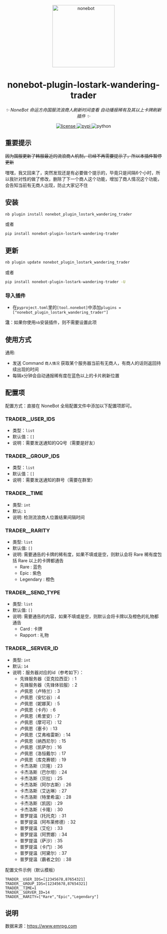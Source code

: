 <!--
 * @Author         : EmiyaGm
 * @Date           : 2023-8-2 10:37:25
 * @Description    : None
 * @GitHub         : https://github.com/emiyagm
-->

<p align="center">
  <a href="https://v2.nonebot.dev/"><img src="https://v2.nonebot.dev/logo.png" width="200" height="200" alt="nonebot"></a>
</p>

<div align="center">

# nonebot-plugin-lostark-wandering-trader

_✨ NoneBot 命运方舟国服流浪商人刷新时间查看 自动播报稀有及其以上卡牌刷新 插件 ✨_

</div>

<p align="center">
  <a href="https://raw.githubusercontent.com/emiyagm/nonebot-plugin-lostark-wandering-trader/main/LICENSE">
    <img src="https://img.shields.io/github/license/emiyagm/nonebot-plugin-lostark-wandering-trader.svg" alt="license">
  </a>
  <a href="https://pypi.python.org/pypi/nonebot-plugin-lostark-wandering-trader">
    <img src="https://img.shields.io/pypi/v/nonebot-plugin-lostark-wandering-trader.svg" alt="pypi">
  </a>
  <img src="https://img.shields.io/badge/python-3.8+-blue.svg" alt="python">
</p>

## 重要提示
~~因为国服更新了韩服最近的流浪商人机制，已经不再需要提示了，所以本插件暂停更新~~

嘿嘿，我又回来了，突然发现还是有必要做个提示的，毕竟只是间隔6个小时，所以我针对性的做了修改，删除了下一个商人这个功能，增加了商人情况这个功能，会告知当前有无商人出现，防止大家记不住

## 安装

```bash
nb plugin install nonebot_plugin_lostark_wandering_trader
```
或者
```bash
pip install nonebot-plugin-lostark-wandering-trader
```

## 更新

```bash
nb plugin update nonebot_plugin_lostark_wandering_trader
```
或者
```bash
pip install nonebot-plugin-lostark-wandering-trader -U
```

### 导入插件
- 在`pyproject.toml`里的`[tool.nonebot]`中添加`plugins = ["nonebot_plugin_lostark_wandering_trader"]`

**注**：如果你使用`nb`安装插件，则不需要设置此项

## 使用方式

通用:

- 发送 Command `商人情况` 获取某个服务器当前有无商人，有商人的话则返回持续出现的时间
- 每隔x分钟会自动通报稀有度在蓝色以上的卡片刷新位置

## 配置项

配置方式：直接在 NoneBot 全局配置文件中添加以下配置项即可。

### TRADER__USER_IDS

- 类型：`list`
- 默认值：`[]`
- 说明：需要发送通知的QQ号（需要是好友）

### TRADER__GROUP_IDS

- 类型：`list`
- 默认值：`[]`
- 说明：需要发送通知的群号（需要在群里）

### TRADER__TIME

- 类型: `int`
- 默认: `1`
- 说明: 检测流浪商人位置结果间隔时间

### TRADER__RARITY

- 类型: `list`
- 默认值: `[]`
- 说明: 需要通告的卡牌的稀有度，如果不填或是空，则默认会将 Rare 稀有度包括 Rare 以上的卡牌都通告
  - Rare : 蓝色
  - Epic : 紫色
  - Legendary : 橙色

### TRADER__SEND_TYPE

- 类型: `list`
- 默认值: `[]`
- 说明: 需要通告的内容，如果不填或是空，则默认会将卡牌以及橙色的礼物都通告
  - Card : 卡牌
  - Rapport : 礼物

### TRADER__SERVER_ID

- 类型: `int`
- 默认: `14`
- 说明：服务器对应的id（参考如下）：
  - 先锋服务器（亚克拉西亚）: 1
  - 先锋服务器（先锋体验服）: 2
  - 卢佩恩（卢特兰）: 3
  - 卢佩恩（安忆谷）: 4
  - 卢佩恩（妮娜芙）: 5
  - 卢佩恩（卡丹）: 6
  - 卢佩恩（希里安）: 7
  - 卢佩恩（摩可可）: 12
  - 卢佩恩（塞卡）: 13
  - 卢佩恩（艾弗格雷斯）: 14
  - 卢佩恩（纳西尼尔）: 15
  - 卢佩恩（凯萨尔）: 16
  - 卢佩恩（洛恒戴尔）: 17
  - 卢佩恩（库克赛顿）: 19
  - 卡杰洛斯（贝隆）: 23
  - 卡杰洛斯（巴尔坦）: 24
  - 卡杰洛斯（贝拉）: 25
  - 卡杰洛斯（阿尔古斯）: 26
  - 卡杰洛斯（艾达琳）: 27
  - 卡杰洛斯（特里希温）: 28
  - 卡杰洛斯（凯因）: 29
  - 卡杰洛斯（卡隆）: 30
  - 普罗提温（托托克）: 31
  - 普罗提温（阿布莱修德）: 32
  - 普罗提温（艾伦）: 33
  - 普罗提温（阿贾娜）: 34
  - 普罗提温（萨沙）: 35
  - 普罗提温（卡门）: 36
  - 普罗提温（阿黛尔）: 37
  - 普罗提温（霸者之剑）: 38

配置文件示例（默认模板）

```dotenv
TRADER__USER_IDS=[12345678,87654321]
TRADER__GROUP_IDS=[12345678,87654321]
TRADER__TIME=1
TRADER__SERVER_ID=14
TRADER__RARITY=["Rare","Epic","Legendary"]
```

## 说明

数据来源：https://www.emrpg.com